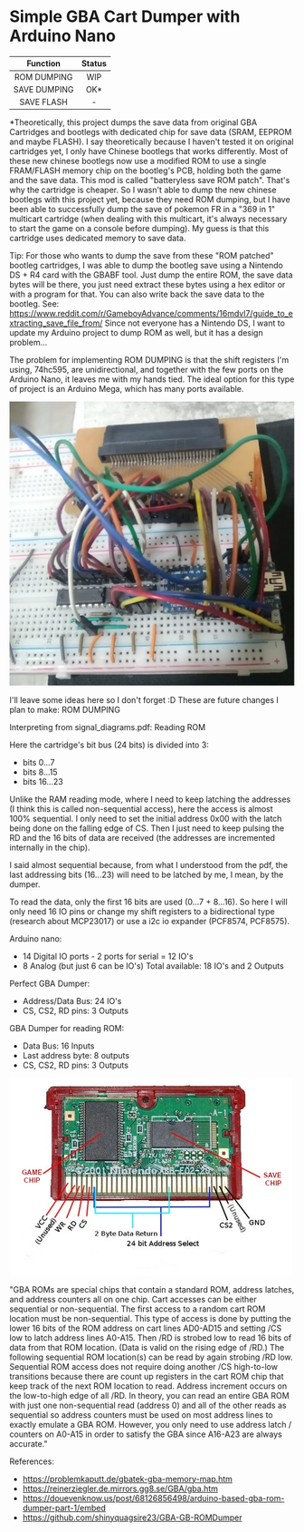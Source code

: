 <H1>Simple GBA Cart Dumper with Arduino Nano</H1>

| **Function** | **Status** |
|:------------:|:----------:|
|  ROM DUMPING |     WIP    |
| SAVE DUMPING |     OK*    |
|  SAVE FLASH  |      -     |

*Theoretically, this project dumps the save data from original GBA Cartridges and bootlegs with dedicated chip for save data (SRAM, EEPROM and maybe FLASH). I say theoretically because I haven't tested it on original cartridges yet, I only have Chinese bootlegs that works differently. Most of these new chinese bootlegs now use a modified ROM to use a single FRAM/FLASH memory chip on the bootleg's PCB, holding both the game and the save data. This mod is called "batteryless save ROM patch". That's why the cartridge is cheaper.
So I wasn't able to dump the new chinese bootlegs with this project yet, because they need ROM dumping, but I have been able to successfully dump the save of pokemon FR in a "369 in 1" multicart cartridge (when dealing with this multicart, it's always necessary to start the game on a console before dumping). My guess is that this cartridge uses dedicated memory to save data.

Tip: For those who wants to dump the save from these "ROM patched" bootleg cartridges, I was able to dump the bootleg save using a Nintendo DS + R4 card with the GBABF tool. Just dump the entire ROM, the save data bytes will be there, you just need extract these bytes using a hex editor or with a program for that. You can also write back the save data to the bootleg. 
See: https://www.reddit.com/r/GameboyAdvance/comments/16mdvl7/guide_to_extracting_save_file_from/
Since not everyone has a Nintendo DS, I want to update my Arduino project to dump ROM as well, but it has a design problem... 

The problem for implementing ROM DUMPING is that the shift registers I'm using, 74hc595, are unidirectional, and together with the few ports on the Arduino Nano, it leaves me with my hands tied. The ideal option for this type of project is an Arduino Mega, which has many ports available.

![Protoboard Circuit](./protoboard_circuit.png)



I'll leave some ideas here so I don't forget :D
These are future changes I plan to make: ROM DUMPING

Interpreting from signal_diagrams.pdf: Reading ROM

Here the cartridge's bit bus (24 bits) is divided into 3:
- bits 0...7
- bits 8...15
- bits 16...23

Unlike the RAM reading mode, where I need to keep latching the addresses (I think this is called non-sequential access), here the access is almost 100% sequential. I only need to set the initial address 0x00 with the latch being done on the falling edge of CS. Then I just need to keep pulsing the RD and the 16 bits of data are received (the addresses are incremented internally in the chip).

I said almost sequential because, from what I understood from the pdf, the last addressing bits (16...23) will need to be latched by me, I mean, by the dumper.

To read the data, only the first 16 bits are used (0...7 + 8...16). So here I will only need 16 IO pins or change my shift registers to a bidirectional type (research about MCP23017) or use a i2c io expander (PCF8574, PCF8575).

Arduino nano:
- 14 Digital IO ports - 2 ports for serial = 12 IO's
- 8 Analog (but just 6 can be IO's)
Total available: 18 IO's and 2 Outputs

Perfect GBA Dumper:
- Address/Data Bus: 24 IO's
- CS, CS2, RD pins: 3 Outputs

GBA Dumper for reading ROM:
- Data Bus: 16 Inputs
- Last address byte: 8 outputs
- CS, CS2, RD pins: 3 Outputs

![Game Cartridge PCB](./pcb_pinout.png)


"GBA ROMs are special chips that contain a standard ROM, address latches, and address counters all on one chip. Cart accesses can be either sequential or non-sequential. The first access to a random cart ROM location must be non-sequential. This type of access is done by putting the lower 16 bits of the ROM address on cart lines AD0-AD15 and setting /CS low to latch address lines A0-A15. Then /RD is strobed low to read 16 bits of data from that ROM location. (Data is valid on the rising edge of /RD.) The following sequential ROM location(s) can be read by again strobing /RD low. Sequential ROM access does not require doing another /CS high-to-low transitions because there are count up registers in the cart ROM chip that keep track of the next ROM location to read. Address increment occurs on the low-to-high edge of all /RD. In theory, you can read an entire GBA ROM with just one non-sequential read (address 0) and all of the other reads as sequential so address counters must be used on most address lines to exactly emulate a GBA ROM. However, you only need to use address latch / counters on A0-A15 in order to satisfy the GBA since A16-A23 are always accurate."

References:
- https://problemkaputt.de/gbatek-gba-memory-map.htm
- https://reinerziegler.de.mirrors.gg8.se/GBA/gba.htm
- https://douevenknow.us/post/68126856498/arduino-based-gba-rom-dumper-part-1/embed
- https://github.com/shinyquagsire23/GBA-GB-ROMDumper
